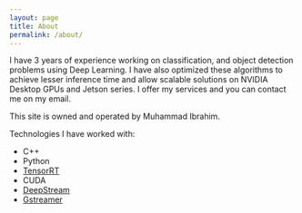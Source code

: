 ```yaml
---
layout: page
title: About
permalink: /about/
---
```


I have 3 years of experience working on classification, and object detection problems using Deep Learning. I have also optimized these algorithms to achieve lesser inference time and allow scalable solutions on NVIDIA Desktop GPUs and Jetson series. I offer my services and you can contact me on my email.


This site is owned and operated by Muhammad Ibrahim.



Technologies I have worked with:

- C++
- Python
- [TensorRT](https://developer.nvidia.com/tensorrt)
- CUDA
- [DeepStream](https://developer.nvidia.com/deepstream-sdk)
- [Gstreamer](https://gstreamer.freedesktop.org/)
